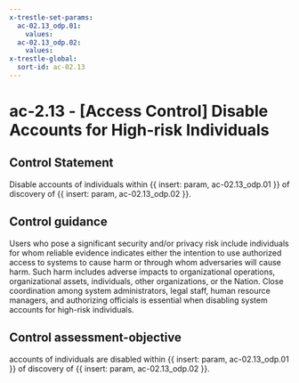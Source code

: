 ```yaml
---
x-trestle-set-params:
  ac-02.13_odp.01:
    values:
  ac-02.13_odp.02:
    values:
x-trestle-global:
  sort-id: ac-02.13
---
```


# ac-2.13 - \[Access Control\] Disable Accounts for High-risk Individuals

## Control Statement

Disable accounts of individuals within {{ insert: param, ac-02.13_odp.01 }} of discovery of {{ insert: param, ac-02.13_odp.02 }}.

## Control guidance

Users who pose a significant security and/or privacy risk include individuals for whom reliable evidence indicates either the intention to use authorized access to systems to cause harm or through whom adversaries will cause harm. Such harm includes adverse impacts to organizational operations, organizational assets, individuals, other organizations, or the Nation. Close coordination among system administrators, legal staff, human resource managers, and authorizing officials is essential when disabling system accounts for high-risk individuals.

## Control assessment-objective

accounts of individuals are disabled within {{ insert: param, ac-02.13_odp.01 }} of discovery of {{ insert: param, ac-02.13_odp.02 }}.
